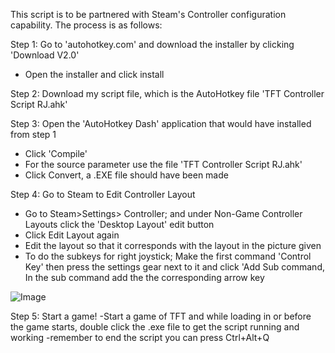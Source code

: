 This script is to be partnered with Steam's Controller configuration capability. The process is as follows:

Step 1: Go to 'autohotkey.com' and download the installer by clicking 'Download V2.0'
- Open the installer and click install

Step 2: Download my script file, which is the AutoHotkey file 'TFT Controller Script RJ.ahk'

Step 3: Open the 'AutoHotkey Dash' application that would have installed from step 1
- Click 'Compile'
- For the source parameter use the file 'TFT Controller Script RJ.ahk'
- Click Convert, a .EXE file should have been made

Step 4: Go to Steam to Edit Controller Layout
- Go to Steam>Settings> Controller; and under Non-Game Controller Layouts click the 'Desktop Layout' edit button
- Click Edit Layout again
- Edit the layout so that it corresponds with the layout in the picture given
- To do the subkeys for right joystick; Make the first command 'Control Key' then press the settings gear next to it and click 'Add Sub command, In the sub command add the the corresponding arrow key

![Image](https://github.com/users/rj-wilson1/projects/2/assets/158510572/0462b365-ee8a-4b7e-8bd6-75cb599b48d7)

Step 5:  Start a game!
-Start a game of TFT and while loading in or before the game starts, double click the .exe file to get the script running and working
-remember to end the script you can press Ctrl+Alt+Q
